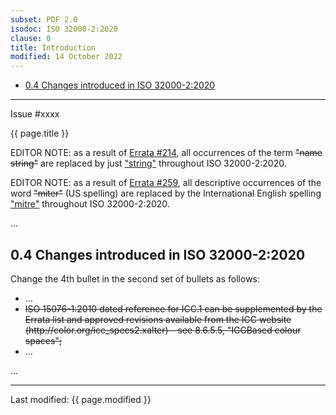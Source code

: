 ```yaml
---
subset: PDF 2.0
isodoc: ISO 32000-2:2020
clause: 0
title: Introduction
modified: 14 October 2022
---
```


<ul class="noprint">
 <li><a href="#H0.4">0.4 Changes introduced in ISO 32000-2:2020</a>
 </li>
</ul>
<hr>

<link rel="stylesheet" href="../assets/iso-style.css">
<div class="isostyle">
<div class="fixedpopup" id="issuelink">
    Issue #xxxx
</div>

<p class="fake-h1">{{ page.title }}</p>


<p class="editornote">EDITOR NOTE: as a result of <a href="https://github.com/pdf-association/pdf-issues/issues/214">Errata #214</a>, all occurrences of
the term <del onMouseEnter="mouseEnter(this)" data-issue="214" data-iso="approved">"name string"</del> are replaced by just <ins onMouseEnter="mouseEnter(this)" data-issue="214" data-iso="approved">"string"</ins> throughout ISO 32000-2:2020.</p>

<p class="editornote">EDITOR NOTE: as a result of <a href="https://github.com/pdf-association/pdf-issues/issues/259">Errata #259</a>, all descriptive occurrences of
the word <del onMouseEnter="mouseEnter(this)" data-issue="259">"miter"</del> (US spelling) are replaced by the International English spelling <ins onMouseEnter="mouseEnter(this)" data-issue="259">"mitre"</ins> throughout ISO 32000-2:2020.</p>

<p>...</p>

<h2 id="H0.4">0.4 Changes introduced in ISO 32000-2:2020</h2>

<p class="location">Change the 4th bullet in the second set of bullets as follows:</p>

<ul>
<li>...</li>
<li>
<del onMouseEnter="mouseEnter(this)" data-issue="181" data-iso="approved">ISO 15076-1:2010 dated reference for ICC.1 can be supplemented by the Errata list and approved revisions available from the ICC website (http://color.org/icc_specs2.xalter) – see 8.6.5.5, "ICCBased colour spaces";</del>
</li>
<li>...</li>
</ul>

<p>...</p>

</div>


<hr>
<p class="footnote">Last modified: {{ page.modified }}</p>
